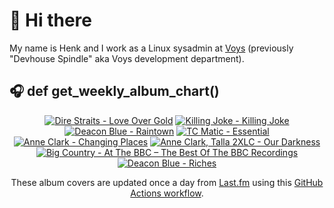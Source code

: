 # 👋 Hi there

My name is Henk and I work as a Linux sysadmin at <a href="https://www.voys.co/about/">Voys</a> (previously "Devhouse Spindle" aka Voys development department).

## 🎧 def get_weekly_album_chart()
<!-- lastfm -->
<p align="center"><a href="https://www.last.fm/music/Dire+Straits/Love+Over+Gold"><img src="https://lastfm.freetls.fastly.net/i/u/64s/98a2326fd54eb561b42e0b6b6d0bb7b8.jpg" title="Dire Straits - Love Over Gold"></a> <a href="https://www.last.fm/music/Killing+Joke/Killing+Joke"><img src="https://lastfm.freetls.fastly.net/i/u/64s/2a874726bfd24172bd645ca60ccb5ec3.png" title="Killing Joke - Killing Joke"></a> <a href="https://www.last.fm/music/Deacon+Blue/Raintown"><img src="https://lastfm.freetls.fastly.net/i/u/64s/8d6b3a221b4f70d3c31bbe358976794d.png" title="Deacon Blue - Raintown"></a> <a href="https://www.last.fm/music/+noredirect/TC+Matic/Essential"><img src="https://lastfm.freetls.fastly.net/i/u/64s/281849f52bd5d84e1e0d9949e8db3099.jpg" title="TC Matic - Essential"></a> <a href="https://www.last.fm/music/Anne+Clark/Changing+Places"><img src="https://lastfm.freetls.fastly.net/i/u/64s/6d26840ed953e56b65a8b661d1ffd8ee.png" title="Anne Clark - Changing Places"></a> <a href="https://www.last.fm/music/Anne+Clark,+Talla+2XLC/Our+Darkness"><img src="https://lastfm.freetls.fastly.net/i/u/64s/ad7dfb697e041b3e51bc6072de624aeb.png" title="Anne Clark, Talla 2XLC - Our Darkness"></a> <a href="https://www.last.fm/music/Big+Country/At+The+BBC+%E2%80%93+The+Best+Of+The+BBC+Recordings"><img src="https://lastfm.freetls.fastly.net/i/u/64s/cc7851b9cfad426bc276cbb1003ea8f7.jpg" title="Big Country - At The BBC – The Best Of The BBC Recordings"></a> <a href="https://www.last.fm/music/Deacon+Blue/Riches"><img src="https://lastfm.freetls.fastly.net/i/u/64s/a81c3e470f7e467099734c56fd8cb45a.jpg" title="Deacon Blue - Riches"></a> </p>

<p align="center">These album covers are updated once a day from <a href="https://www.last.fm/user/hbokh">Last.fm</a> using this <a href="https://github.com/marketplace/actions/lastfm-to-markdown">GitHub Actions workflow</a>.</p>
